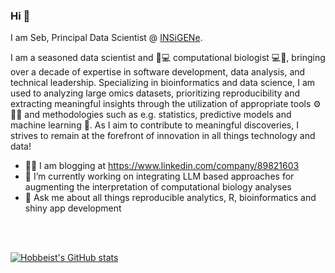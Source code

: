 ### Hi 👋

I am Seb, Principal Data Scientist @ [INSiGENe](https://insigene.com).

I am a seasoned data scientist and 🧬💻 computational biologist 💻🧬, bringing over a decade of expertise in software development, data analysis, and technical leadership. Specializing in bioinformatics and data science, I am used to analyzing large omics datasets, prioritizing reproducibility and extracting meaningful insights through the utilization of appropriate tools ⚙️📐🔨 and methodologies such as e.g. statistics, predictive models and machine learning 🤖. As I aim to contribute to meaningful discoveries, I strives to remain at the forefront of innovation in all things technology and data!

- ✍🏻 I am blogging at https://www.linkedin.com/company/89821603
- 🔭 I’m currently working on integrating LLM based approaches for augmenting the interpretation of computational biology analyses
- 💬 Ask me about all things reproducible analytics, R, bioinformatics and shiny app development

<br/><br/>
  

[![Hobbeist's GitHub stats](https://github-readme-stats.vercel.app/api?username=sebrauschert)](https://github.com/anuraghazra/github-readme-stats)

<!--
**Hobbeist/Hobbeist** is a ✨ _special_ ✨ repository because its `README.md` (this file) appears on your GitHub profile.

Here are some ideas to get you started:

- 🔭 I’m currently working on ...
- 🌱 I’m currently learning ...
- 👯 I’m looking to collaborate on ...
- 🤔 I’m looking for help with ...
- 💬 Ask me about ...
- 📫 How to reach me: ...
- 😄 Pronouns: ...
- ⚡ Fun fact: ...
-->
